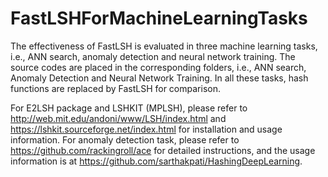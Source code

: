 # FastLSHForMachineLearningTasks

The effectiveness of FastLSH is evaluated in three machine learning tasks, i.e., ANN search, anomaly detection and neural network training. The source codes are placed in the corresponding folders, i.e., ANN search, Anomaly Detection and Neural Network Training. In all these tasks, hash functions are replaced by FastLSH for comparison. 

For E2LSH package and LSHKIT (MPLSH), please refer to http://web.mit.edu/andoni/www/LSH/index.html and https://lshkit.sourceforge.net/index.html for installation and usage information. For anomaly detection task, please refer to https://github.com/rackingroll/ace for detailed instructions, and the usage information is at https://github.com/sarthakpati/HashingDeepLearning.

